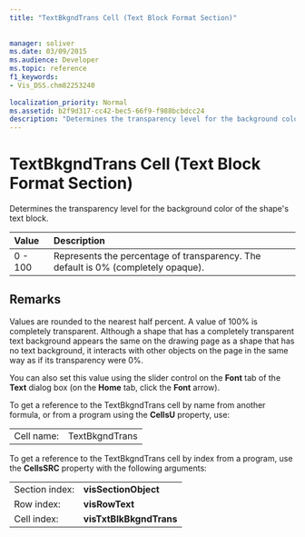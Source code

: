 ```yaml
---
title: "TextBkgndTrans Cell (Text Block Format Section)"
 
 
manager: soliver
ms.date: 03/09/2015
ms.audience: Developer
ms.topic: reference
f1_keywords:
- Vis_DSS.chm82253240
 
localization_priority: Normal
ms.assetid: b2f9d317-cc42-bec5-66f9-f988bcbdcc24
description: "Determines the transparency level for the background color of the shape's text block."
---
```


# TextBkgndTrans Cell (Text Block Format Section)

Determines the transparency level for the background color of the shape's text block.
  
|**Value**|**Description**|
|:-----|:-----|
|0 - 100  <br/> |Represents the percentage of transparency. The default is 0% (completely opaque).  <br/> |
   
## Remarks

Values are rounded to the nearest half percent. A value of 100% is completely transparent. Although a shape that has a completely transparent text background appears the same on the drawing page as a shape that has no text background, it interacts with other objects on the page in the same way as if its transparency were 0%.
  
You can also set this value using the slider control on the **Font** tab of the **Text** dialog box (on the **Home** tab, click the **Font** arrow). 
  
To get a reference to the TextBkgndTrans cell by name from another formula, or from a program using the **CellsU** property, use: 
  
|||
|:-----|:-----|
|Cell name:  <br/> |TextBkgndTrans  <br/> |
   
To get a reference to the TextBkgndTrans cell by index from a program, use the **CellsSRC** property with the following arguments: 
  
|||
|:-----|:-----|
|Section index:  <br/> |**visSectionObject** <br/> |
|Row index:  <br/> |**visRowText** <br/> |
|Cell index:  <br/> |**visTxtBlkBkgndTrans** <br/> |
   

